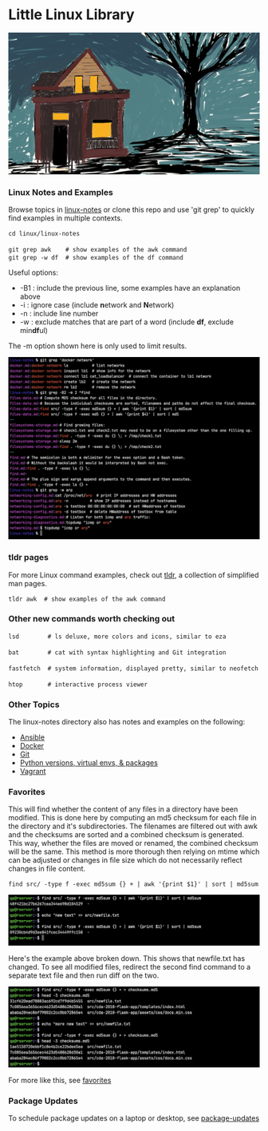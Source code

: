 # Little Linux Library

![house2](readme_images/house2_cropped.png)

### Linux Notes and Examples

Browse topics in [linux-notes](linux-notes) or clone this repo and use 'git grep' to quickly find examples in multiple contexts.
```shell script
cd linux/linux-notes

git grep awk    # show examples of the awk command
git grep -w df  # show examples of the df command
```

Useful options:
* -B1 : include the previous line, some examples have an explanation above
* -i : ignore case (include **n**etwork and **N**etwork)  
* -n : include line number  
* -w : exclude matches that are part of a word (include **df**, exclude min**df**ul)

The -m option shown here is only used to limit results.

![git_grep](readme_images/git_grep.jpg)

### tldr pages

For more Linux command examples, check out [tldr](https://github.com/tldr-pages/tldr), a collection of simplified man pages.

```shell script
tldr awk  # show examples of the awk command
```

### Other new commands worth checking out

```shell script
lsd        # ls deluxe, more colors and icons, similar to eza

bat        # cat with syntax highlighting and Git integration

fastfetch  # system information, displayed pretty, similar to neofetch

htop       # interactive process viewer
```

### Other Topics

The linux-notes directory also has notes and examples on the following:
* [Ansible](linux-notes/ansible.md)
* [Docker](linux-notes/docker.md)
* [Git](linux-notes/git.md)
* [Python versions, virtual envs, & packages](linux-notes/python-management.md)
* [Vagrant](linux-notes/vagrant.md)

### Favorites

This will find whether the content of any files in a directory have been modified. This is done here by computing an md5 checksum for each file in the directory and it's subdirectories. The filenames are filtered out with awk and the checksums are sorted and a combined checksum is generated. This way, whether the files are moved or renamed, the combined checksum will be the same. This method is more thorough then relying on mtime which can be adjusted or changes in file size which do not necessarily reflect changes in file content.

```shell script
find src/ -type f -exec md5sum {} + | awk '{print $1}' | sort | md5sum
```

![combined_checksum](readme_images/combined_checksum.png)

Here's the example above broken down. This shows that newfile.txt has changed. To see all modified files, redirect the second find command to a separate text file and then run diff on the two.

![separate_checksums](readme_images/separate_checksums.png)

For more like this, see [favorites](linux-notes/favorites.md)

### Package Updates

To schedule package updates on a laptop or desktop, see [package-updates](package-updates)
